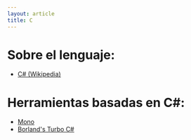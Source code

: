```yaml
---
layout: article
title: C
---
```


# Sobre el lenguaje:

- [C\# (Wikipedia)](http://en.wikipedia.org/wiki/C_Sharp_(programming_language))

# Herramientas basadas en C\#:

- [Mono](http://www.mono-project.com/Main_Page)
- [Borland's Turbo C\#](http://www.turboexplorer.com/csharp)
